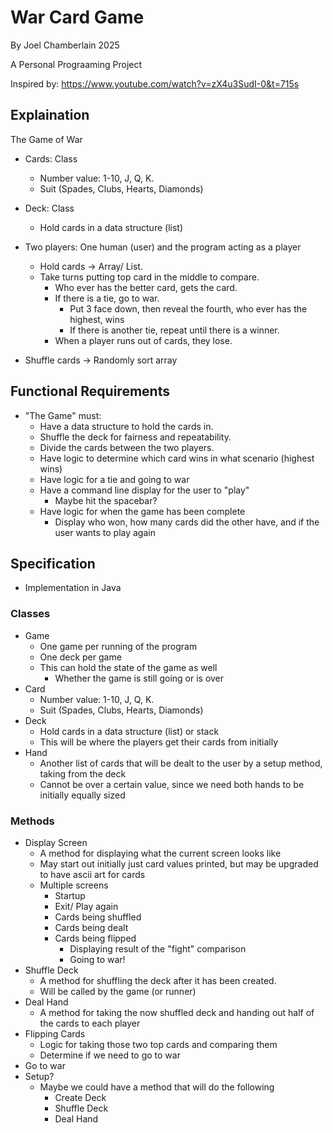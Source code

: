 # War Card Game 

By Joel Chamberlain 2025

A Personal Prograaming Project

Inspired by: https://www.youtube.com/watch?v=zX4u3SudI-0&t=715s

## Explaination

The Game of War

- Cards: Class
  - Number value: 1-10, J, Q, K.
  - Suit (Spades, Clubs, Hearts, Diamonds)
- Deck: Class
  - Hold cards in a data structure (list)

- Two players: One human (user) and the program acting as a player
  - Hold cards -> Array/ List.
  - Take turns putting top card in the middle to compare.
    - Who ever has the better card, gets the card.
    - If there is a tie, go to war.
      - Put 3 face down, then reveal the fourth, who ever has the highest, wins
      - If there is another tie, repeat until there is a winner.
    - When a player runs out of cards, they lose.
- Shuffle cards -> Randomly sort array

## Functional Requirements

- "The Game" must:
  - Have a data structure to hold the cards in.
  - Shuffle the deck for fairness and repeatability.
  - Divide the cards between the two players.
  - Have logic to determine which card wins in what scenario (highest wins)
  - Have logic for a tie and going to war
  - Have a command line display for the user to "play"
    - Maybe hit the spacebar?
  - Have logic for when the game has been complete
    - Display who won, how many cards did the other have, and if the user wants to play again

## Specification

- Implementation in Java

### Classes

- Game
  - One game per running of the program
  - One deck per game
  - This can hold the state of the game as well
    - Whether the game is still going or is over
- Card
  - Number value: 1-10, J, Q, K.
  - Suit (Spades, Clubs, Hearts, Diamonds)
- Deck
  - Hold cards in a data structure (list) or stack
  - This will be where the players get their cards from initially
- Hand
  - Another list of cards that will be dealt to the user by a setup method, taking from the deck
  - Cannot be over a certain value, since we need both hands to be initially equally sized

### Methods

- Display Screen
  - A method for displaying what the current screen looks like
  - May start out initially just card values printed, but may be upgraded to have ascii art for cards
  - Multiple screens
    - Startup
    - Exit/ Play again
    - Cards being shuffled
    - Cards being dealt
    - Cards being flipped
      - Displaying result of the "fight" comparison
      - Going to war!
- Shuffle Deck
  - A method for shuffling the deck after it has been created.
  - Will be called by the game (or runner)
- Deal Hand
  - A method for taking the now shuffled deck and handing out half of the cards to each player
- Flipping Cards
  - Logic for taking those two top cards and comparing them
  - Determine if we need to go to war
- Go to war
- Setup?
  - Maybe we could have a method that will do the following
    - Create Deck
    - Shuffle Deck
    - Deal Hand

